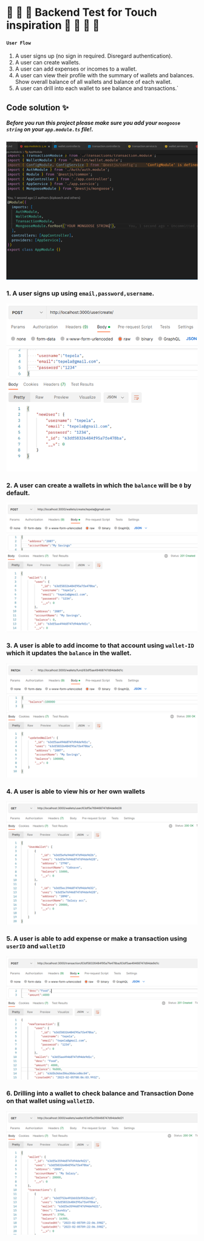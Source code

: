 # :star2: :star2: :star2: Backend Test for Touch inspiration :star2: :star2: :star2: :star2:


#### `User Flow`
1. A user signs up (no sign in required. Disregard authentication).
2. A user can create wallets.
3. A user can add expenses or incomes to a wallet.
4. A user can view their profile with the summary of wallets and balances. Show overall balance of all wallets and balance of each wallet.
5. A user can drill into each wallet to see balance and transactions.`


## Code solution :sparkles:

##### Before you run this project please make sure you add your `mongoose string` on your `app.module.ts` file!.

![alt text](images/Mongoose.png)
### 1. A user signs up using `email,password,username`.



![alt text](images/createUser.png)

### 2. A user can create a wallets in which the `balance` will be `0` by default.

![alt text](images/walletCreation.png)

### 3. A user is able to add income to that account using `wallet-ID` which it updates the `balance` in the wallet.

![alt text](images/Fundwallet.png)

### 4. A user is able to view his or her own wallets 

![alt text](images/fetchWallets.png)

### 5. A user is able to add expense or make a transaction using `userID` and `walletID`

![alt text](images/createTransaction.png)

### 6. Drilling into a wallet to check balance and Transaction Done on that wallet using `walletID`.

![alt text](images/walletTX.png)